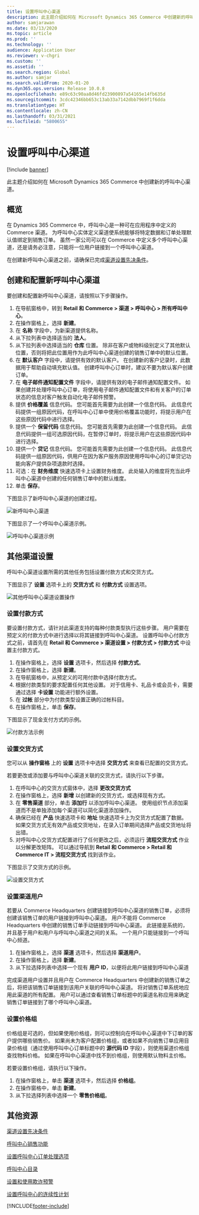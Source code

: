 ```yaml
---
title: 设置呼叫中心渠道
description: 此主题介绍如何在 Microsoft Dynamics 365 Commerce 中创建新的呼叫中心渠道。
author: samjarawan
ms.date: 03/13/2020
ms.topic: article
ms.prod: ''
ms.technology: ''
audience: Application User
ms.reviewer: v-chgri
ms.custom: ''
ms.assetid: ''
ms.search.region: Global
ms.author: samjar
ms.search.validFrom: 2020-01-20
ms.dyn365.ops.version: Release 10.0.8
ms.openlocfilehash: e89c63c90aa8d46fd23900897a54165e14fb635d
ms.sourcegitcommit: 3cdc42346bb653c13ab33a7142dbb7969f1f6dda
ms.translationtype: HT
ms.contentlocale: zh-CN
ms.lasthandoff: 03/31/2021
ms.locfileid: "5800655"
---
```

# <a name="set-up-a-call-center-channel"></a>设置呼叫中心渠道


[!include [banner](includes/banner.md)]

此主题介绍如何在 Microsoft Dynamics 365 Commerce 中创建新的呼叫中心渠道。

## <a name="overview"></a>概览


在 Dynamics 365 Commerce 中，呼叫中心是一种可在应用程序中定义的 Commerce 渠道。 为呼叫中心实体定义渠道使系统能够将特定数据和订单处理默认值绑定到销售订单。 虽然一家公司可以在 Commerce 中定义多个呼叫中心渠道，还是请务必注意，只能将一位用户链接到一个呼叫中心渠道。 

在创建新呼叫中心渠道之前，请确保已完成[渠道设置先决条件](channels-prerequisites.md)。

## <a name="create-and-configure-a-new-call-center-channel"></a>创建和配置新呼叫中心渠道

要创建和配置新呼叫中心渠道，请按照以下步骤操作。

1. 在导航窗格中，转到 **Retail 和 Commerce \> 渠道 \> 呼叫中心 \> 所有呼叫中心**。
1. 在操作窗格上，选择 **新建**。
1. 在 **名称** 字段中，为新渠道提供名称。
1. 从下拉列表中选择适当的 **法人**。
1. 从下拉列表中选择适当的 **仓库** 位置。 除非在客户或物料级别定义了其他默认位置，否则将把此位置用作为此呼叫中心渠道创建的销售订单中的默认位置。
1. 在 **默认客户** 字段中，请提供有效的默认客户。 在创建新的客户记录时，此数据用于帮助自动填充默认值。 创建呼叫中心订单时，建议不要为默认客户创建订单。
1. 在 **电子邮件通知配置文件** 字段中，请提供有效的电子邮件通知配置文件。 如果创建并处理呼叫中心订单，将使用电子邮件通知配置文件和有关客户的订单状态的信息对客户触发自动化电子邮件预警。
1. 提供 **价格覆盖** 信息代码。 您可能首先需要为此创建一个信息代码。 此信息代码提供一组原因代码，在呼叫中心订单中使用价格覆盖功能时，将提示用户在这些原因代码中进行选择。
1. 提供一个 **保留代码** 信息代码。 您可能首先需要为此创建一个信息代码。 此信息代码提供一组可选原因代码，在暂停订单时，将提示用户在这些原因代码中进行选择。
1. 提供一个 **贷记** 信息代码。 您可能首先需要为此创建一个信息代码。 此信息代码提供一组原因代码，供用户在因为客户服务原因使用呼叫中心的订单贷记功能向客户提供杂项退款时选择。
1. 可选：在 **财务维度** 快速选项卡上设置财务维度。 此处输入的维度将充当此呼叫中心渠道中创建的任何销售订单中的默认维度。
1. 单击 **保存**。

下图显示了新呼叫中心渠道的创建过程。

![新呼叫中心渠道](media/channel-setup-callcenter-1.png)

下图显示了一个呼叫中心渠道示例。

![呼叫中心渠道示例](media/channel-setup-callcenter-2.png)

## <a name="additional-channel-setup"></a>其他渠道设置

呼叫中心渠道设置所需的其他任务包括设置付款方式和交货方式。

下图显示了 **设置** 选项卡上的 **交货方式** 和 **付款方式** 设置选项。

![其他呼叫中心渠道设置操作](media/channel-setup-callcenter-3.png)

### <a name="set-up-payment-methods"></a>设置付款方式

要设置付款方式，请针对此渠道支持的每种付款类型执行这些步骤。 用户需要在预定义的付款方式中进行选择以将其链接到呼叫中心渠道。 设置呼叫中心付款方式之前，请首先在 **Retail 和 Commerce \> 渠道设置 \> 付款方式 \> 付款方式** 中设置主付款方式。

1. 在操作窗格上，选择 **设置** 选项卡，然后选择 **付款方式**。
1. 在操作窗格上，选择 **新建**。
1. 在导航窗格中，从预定义的可用付款中选择付款方式。
1. 根据付款类型的要求配置任何其他设置。 对于信用卡、礼品卡或会员卡，需要通过选择 **卡设置** 功能进行额外设置。 
1. 在 **过帐** 部分中为付款类型设置正确的过帐科目。
1. 在操作窗格上，单击 **保存**。

下图显示了现金支付方式的示例。

![付款方法示例](media/channel-setup-callcenter-payments.png)

### <a name="set-up-modes-of-delivery"></a>设置交货方式

您可以从 **操作窗格** 上的 **设置** 选项卡中选择 **交货方式** 来查看已配置的交货方式。  

若要更改或添加要与呼叫中心渠道关联的交货方式，请执行以下步骤。

1. 在呼叫中心的交货方式窗体中，选择 **更改交货方式**
1. 在操作窗格上，选择 **新增** 以创建新的交货方式，或选择现有方式。
1. 在 **零售渠道** 部分，单击 **添加行** 以添加呼叫中心渠道。 使用组织节点添加渠道而不是单独添加每个渠道可以简化渠道添加操作。
1. 确保已经在 **产品** 快速选项卡和 **地址** 快速选项卡上为交货方式配置了数据。 如果交货方式无有效产品或交货地址，在录入订单期间选择产品或交货地址将出错。
1. 对呼叫中心交货方式配置进行了任何更改之后，必须运行 **流程交货方式** 作业以分解更改矩阵。 可以通过导航到 **Retail 和 Commerce \> Retail 和 Commerce IT \> 流程交货方式** 找到该作业。

下图显示了交货方式的示例。

![设置交货方式](media/channel-setup-retail-7.png)

### <a name="set-up-channel-users"></a>设置渠道用户

若要从 Commerce Headquarters 创建链接到呼叫中心渠道的销售订单，必须将创建该销售订单的用户链接到呼叫中心渠道。 用户不能将 Commerce Headquarters 中创建的销售订单手动链接到呼叫中心渠道。 此链接是系统的，并且基于用户和用户与呼叫中心渠道之间的关系。 一个用户只能链接到一个呼叫中心频道。

1. 在操作窗格上，选择 **渠道** 选项卡，然后选择 **渠道用户**。
1. 在操作窗格上，选择 **新建**。
1. 从下拉选择列表中选择一个现有 **用户 ID**，以便将此用户链接到呼叫中心渠道

完成渠道用户设置并且用户在 Commerce Headquarters 中创建新的销售订单之后，将把该销售订单链接到该用户关联的呼叫中心渠道。 将对销售订单系统地应用此渠道的所有配置。 用户可以通过查看销售订单标题中的渠道名称应用来确定销售订单链接到了哪个呼叫中心渠道。


### <a name="set-up-price-groups"></a>设置价格组

价格组是可选的，但如果使用价格组，则可以控制向在呼叫中心渠道中下订单的客户提供哪些销售价。 如果尚未为客户配置价格组，或者如果不向销售订单应用目录价格组（通过使用呼叫中心订单标题中的 **源代码 ID** 字段），则使用渠道价格组查找物料价格。 如果在呼叫中心渠道中找不到价格组，则使用默认物料主价格。 

若要设置价格组，请执行以下操作。

1. 在操作窗格上，单击 **渠道** 选项卡，然后选择 **价格组**。
1. 在操作窗格中，单击 **新建**。
1. 从下拉选择列表中选择一个 **零售价格组**。

## <a name="additional-resources"></a>其他资源

[渠道设置先决条件](channels-prerequisites.md)

[呼叫中心销售功能](call-center-functionality.md)

[设置呼叫中心订单处理选项](set-up-order-processing-options.md)

[呼叫中心目录](call-center-catalogs.md)

[设置和使用欺诈预警](set-up-fraud-alerts.md)

[设置呼叫中心的连续性计划](set-up-continuity-program.md)


[!INCLUDE[footer-include](../includes/footer-banner.md)]